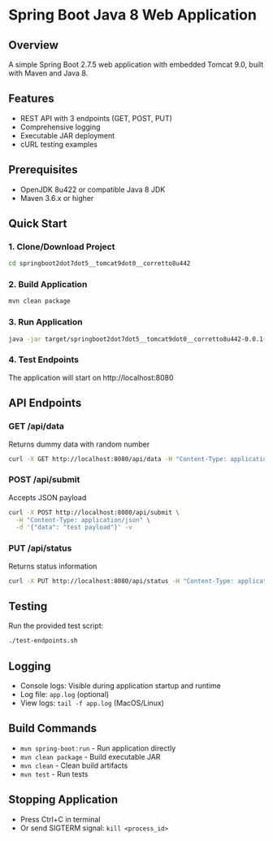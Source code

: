 # Spring Boot Java 8 Web Application

## Overview
A simple Spring Boot 2.7.5 web application with embedded Tomcat 9.0, built with Maven and Java 8.

## Features
- REST API with 3 endpoints (GET, POST, PUT)
- Comprehensive logging
- Executable JAR deployment
- cURL testing examples

## Prerequisites
- OpenJDK 8u422 or compatible Java 8 JDK
- Maven 3.6.x or higher

## Quick Start

### 1. Clone/Download Project
```bash
cd springboot2dot7dot5__tomcat9dot0__corretto8u442
```

### 2. Build Application
```bash
mvn clean package
```

### 3. Run Application
```bash
java -jar target/springboot2dot7dot5__tomcat9dot0__corretto8u442-0.0.1-SNAPSHOT.jar
```

### 4. Test Endpoints
The application will start on http://localhost:8080

## API Endpoints

### GET /api/data
Returns dummy data with random number
```bash
curl -X GET http://localhost:8080/api/data -H "Content-Type: application/json" -v
```

### POST /api/submit  
Accepts JSON payload
```bash
curl -X POST http://localhost:8080/api/submit \
  -H "Content-Type: application/json" \
  -d '{"data": "test payload"}' -v
```

### PUT /api/status
Returns status information
```bash
curl -X PUT http://localhost:8080/api/status -H "Content-Type: application/json" -v
```

## Testing
Run the provided test script:
```bash
./test-endpoints.sh
```

## Logging
- Console logs: Visible during application startup and runtime
- Log file: `app.log` (optional)
- View logs: `tail -f app.log` (MacOS/Linux)

## Build Commands
- `mvn spring-boot:run` - Run application directly
- `mvn clean package` - Build executable JAR
- `mvn clean` - Clean build artifacts
- `mvn test` - Run tests

## Stopping Application
- Press Ctrl+C in terminal
- Or send SIGTERM signal: `kill <process_id>`